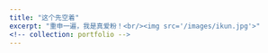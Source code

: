 ```yaml
---
title: "这个先空着"
excerpt: "重申一遍，我是真爱粉！<br/><img src='/images/ikun.jpg'>"
<!-- collection: portfolio -->
---
```

